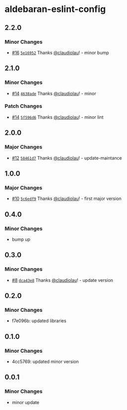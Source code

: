 # aldebaran-eslint-config

## 2.2.0

### Minor Changes

- [#16](https://github.com/claudiolau/turbo-aldebaran/pull/16) [`5e16952`](https://github.com/claudiolau/turbo-aldebaran/commit/5e16952dffca7c421f66479cea6f93adc92f267b) Thanks [@claudiolau](https://github.com/claudiolau)! - minor bump

## 2.1.0

### Minor Changes

- [#14](https://github.com/claudiolau/turbo-aldebaran/pull/14) [`4638ade`](https://github.com/claudiolau/turbo-aldebaran/commit/4638ade8fe9b281e574e2e2878681ffb94b719ff) Thanks [@claudiolau](https://github.com/claudiolau)! - minor

### Patch Changes

- [#14](https://github.com/claudiolau/turbo-aldebaran/pull/14) [`5f596d6`](https://github.com/claudiolau/turbo-aldebaran/commit/5f596d60a4229204309e5931d10573453f1c62d1) Thanks [@claudiolau](https://github.com/claudiolau)! - minor lint

## 2.0.0

### Major Changes

- [#12](https://github.com/claudiolau/turbo-aldebaran/pull/12) [`58461d7`](https://github.com/claudiolau/turbo-aldebaran/commit/58461d746aaa0375dfc01c7e501c74dde2ea3798) Thanks [@claudiolau](https://github.com/claudiolau)! - update-maintance

## 1.0.0

### Major Changes

- [#10](https://github.com/claudiolau/turbo-aldebaran/pull/10) [`5c6edf9`](https://github.com/claudiolau/turbo-aldebaran/commit/5c6edf97414bec0beeeb72d341c99ccd7475c32d) Thanks [@claudiolau](https://github.com/claudiolau)! - first major version

## 0.4.0

### Minor Changes

- bump up

## 0.3.0

### Minor Changes

- [#8](https://github.com/claudiolau/aldebaran-ui/pull/8) [`dca43e8`](https://github.com/claudiolau/aldebaran-ui/commit/dca43e88c16f9124d7c43168306542fd2b6b9e6a) Thanks [@claudiolau](https://github.com/claudiolau)! - update version

## 0.2.0

### Minor Changes

- f7e096b: updated libraries

## 0.1.0

### Minor Changes

- 4cc5769: updated minor version

## 0.0.1

### Minor Changes

- minor update
